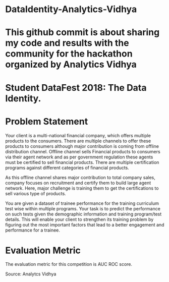 # DataIdentity-Analytics-Vidhya

# This github commit is about sharing my code and results with the community for the hackathon organized by Analytics Vidhya

# Student DataFest 2018: The Data Identity.

# Problem Statement

Your client is a multi-national financial company, which offers multiple products to the consumers. There are multiple channels to offer these products to consumers although major contribution is coming from offline distribution channel. Offline channel sells Financial products to consumers via their agent network and as per government regulation these agents must be certified to sell financial products. There are multiple certification programs against different categories of financial products. 

As this offline channel shares major contribution to total company sales, company focuses on recruitment and certify them to build large agent network. Here, major challenge is training them to get the certifications to sell various type of products.

You are given a dataset of trainee performance for the training curriculum test wise within multiple programs. Your task is to predict the performance on such tests given the demographic information and training program/test details. This will enable your client to strengthen its training problem by figuring out the most important factors that lead to a better engagement and performance for a trainee.
 
# Evaluation Metric
The evaluation metric for this competition is AUC ROC score.

Source: Analytcs Vidhya
